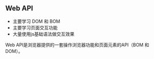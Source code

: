 ## Web API

- 主要学习 DOM 和 BOM 
- 主要学习页面交互功能
- 大量使用js基础语法做交互效果

Web API是浏览器提供的一套操作浏览器功能和页面元素的API（BOM 和 DOM）。



